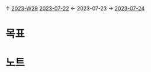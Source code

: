 
↑ [2023-W29](2023-W29.md)
[2023-07-22](2023-07-22.md) ← 2023-07-23 → [2023-07-24](2023-07-24.md)


# 목표



# 노트





